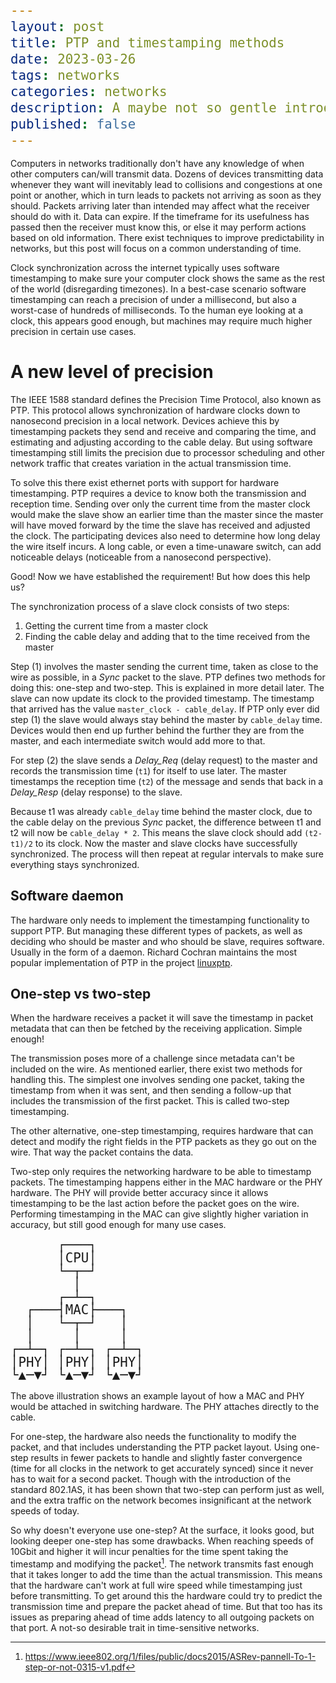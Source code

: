 ```yaml
---
layout: post
title: PTP and timestamping methods
date: 2023-03-26
tags: networks
categories: networks
description: A maybe not so gentle introduction to the Precision Time Protocol
published: false
---
```


Computers in networks traditionally don't have any knowledge of when other
computers can/will transmit data. Dozens of devices transmitting data whenever
they want will inevitably lead to collisions and congestions at one point or
another, which in turn leads to packets not arriving as soon as they should.
Packets arriving later than intended may affect what the receiver should do with
it. Data can expire. If the timeframe for its usefulness has passed then the
receiver must know this, or else it may perform actions based on old
information. There exist techniques to improve predictability in networks, but
this post will focus on a common understanding of time.

Clock synchronization across the internet typically uses software timestamping
to make sure your computer clock shows the same as the rest of the world
(disregarding timezones). In a best-case scenario software timestamping can
reach a precision of under a millisecond, but also a worst-case of hundreds of
milliseconds. To the human eye looking at a clock, this appears good enough, but
machines may require much higher precision in certain use cases.




# A new level of precision

The IEEE 1588 standard defines the Precision Time Protocol, also known as PTP.
This protocol allows synchronization of hardware clocks down to nanosecond
precision in a local network. Devices achieve this by timestamping packets they
send and receive and comparing the time, and estimating and adjusting according
to the cable delay. But using software timestamping still limits the precision
due to processor scheduling and other network traffic that creates variation in
the actual transmission time.

To solve this there exist ethernet ports with support for hardware
timestamping. PTP requires a device to know both the transmission and reception
time. Sending over only the current time from the master clock would make the
slave show an earlier time than the master since the master will have moved forward
by the time the slave has received and adjusted the clock. The participating
devices also need to determine how long delay the wire itself incurs. A long
cable, or even a time-unaware switch, can add noticeable delays (noticeable from
a nanosecond perspective).

Good! Now we have established the requirement! But how does this help us?

The synchronization process of a slave clock consists of two steps:
1. Getting the current time from a master clock
2. Finding the cable delay and adding that to the time received from the master

Step (1) involves the master sending the current time, taken as close to the
wire as possible, in a *Sync* packet to the slave. PTP defines two methods for
doing this: one-step and two-step. This is explained in more detail later. The
slave can now update its clock to the provided timestamp. The timestamp that
arrived has the value `master_clock - cable_delay`. If PTP only ever did step
(1) the slave would always stay behind the master by `cable_delay` time. Devices
would then end up further behind the further they are from the master, and each
intermediate switch would add more to that.

For step (2) the slave sends a *Delay_Req* (delay request) to the master and
records the transmission time (`t1`) for itself to use later. The master
timestamps the reception time (`t2`) of the message and sends that back in a
*Delay_Resp* (delay response) to the slave.

Because t1 was already `cable_delay` time behind the master clock, due to the
cable delay on the previous *Sync* packet, the difference between t1 and t2 will
now be `cable_delay * 2`. This means the slave clock should add `(t2-t1)/2` to
its clock. Now the master and slave clocks have successfully synchronized. The
process will then repeat at regular intervals to make sure everything stays
synchronized.



## Software daemon

The hardware only needs to implement the timestamping functionality to support
PTP. But managing these different types of packets, as well as deciding who
should be master and who should be slave, requires software. Usually in the form
of a daemon. Richard Cochran maintains the most popular implementation of PTP in
the project [linuxptp](https://github.com/richardcochran/linuxptp).



## One-step vs two-step

When the hardware receives a packet it will save the timestamp in packet
metadata that can then be fetched by the receiving application. Simple enough!

The transmission poses more of a challenge since metadata can't be included on
the wire. As mentioned earlier, there exist two methods for handling this. The
simplest one involves sending one packet, taking the timestamp from when it was
sent, and then sending a follow-up that includes the transmission of the first
packet. This is called two-step timestamping.

The other alternative, one-step timestamping, requires hardware that can detect
and modify the right fields in the PTP packets as they go out on the wire. That
way the packet contains the data.

Two-step only requires the networking hardware to be able to timestamp packets.
The timestamping happens either in the MAC hardware or the PHY hardware. The PHY
will provide better accuracy since it allows timestamping to be the last action
before the packet goes on the wire. Performing timestamping in the MAC can give
slightly higher variation in accuracy, but still good enough for many
use cases.

<style type="text/css">
pre > code {
      display: block !important;
      line-height: 1.3rem !important;
      font-size: 1.3rem !important;
}
</style>
 <!--┌───┐-->
 <!--│CPU│-->
 <!--└▲─┬┘-->
  <!--│ │-->
 <!--┌┴─▼┐-->
 <!--│MAC│-->
 <!--└▲─┬┘-->
  <!--│ │-->
 <!--┌┴─▼┐-->
 <!--│PHY│-->
 <!--└▲─▼┘-->
```
      ┌───┐
      │CPU│
      └─┬─┘
        │
      ┌─┴─┐
  ┌───┤MAC├───┐
  │   └─┬─┘   │
  │     │     │
┌─┴─┐ ┌─┴─┐ ┌─┴─┐
│PHY│ │PHY│ │PHY│
└▲─▼┘ └▲─▼┘ └▲─▼┘
```
The above illustration shows an example layout of how a MAC and PHY would be
attached in switching hardware. The PHY attaches directly to the cable.

For one-step, the hardware also needs the functionality to modify the packet,
and that includes understanding the PTP packet layout. Using one-step results in
fewer packets to handle and slightly faster convergence (time for all clocks in
the network to get accurately synced) since it never has to wait for a second
packet. Though with the introduction of the standard 802.1AS, it has been shown
that two-step can perform just as well, and the extra traffic on the network
becomes insignificant at the network speeds of today.

So why doesn't everyone use one-step? At the surface, it looks good, but looking
deeper one-step has some drawbacks. When reaching speeds of 10Gbit and higher it
will incur penalties for the time spent taking the timestamp and modifying the
packet[^1]. The network transmits fast enough that it takes longer to add the
time than the actual transmission. This means that the hardware can't work at
full wire speed while timestamping just before transmitting. To get around this
the hardware could try to predict the transmission time and prepare the packet
ahead of time. But that too has its issues as preparing ahead of time adds
latency to all outgoing packets on that port. A not-so desirable trait in
time-sensitive networks.



[^1]: <https://www.ieee802.org/1/files/public/docs2015/ASRev-pannell-To-1-step-or-not-0315-v1.pdf>

